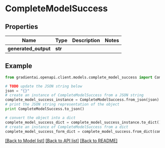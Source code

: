 # CompleteModelSuccess


## Properties
Name | Type | Description | Notes
------------ | ------------- | ------------- | -------------
**generated_output** | **str** |  | 

## Example

```python
from gradientai.openapi.client.models.complete_model_success import CompleteModelSuccess

# TODO update the JSON string below
json = "{}"
# create an instance of CompleteModelSuccess from a JSON string
complete_model_success_instance = CompleteModelSuccess.from_json(json)
# print the JSON string representation of the object
print CompleteModelSuccess.to_json()

# convert the object into a dict
complete_model_success_dict = complete_model_success_instance.to_dict()
# create an instance of CompleteModelSuccess from a dict
complete_model_success_form_dict = complete_model_success.from_dict(complete_model_success_dict)
```
[[Back to Model list]](../README.md#documentation-for-models) [[Back to API list]](../README.md#documentation-for-api-endpoints) [[Back to README]](../README.md)


